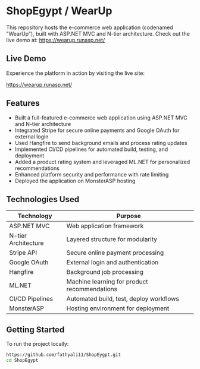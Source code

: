 # ShopEgypt / WearUp

This repository hosts the e-commerce web application (codenamed "WearUp"), built with ASP.NET MVC and N-tier architecture. Check out the live demo at: https://wearup.runasp.net/

## Live Demo

Experience the platform in action by visiting the live site:

https://wearup.runasp.net/

## Features

- Built a full-featured e-commerce web application using ASP.NET MVC and N-tier architecture
- Integrated Stripe for secure online payments and Google OAuth for external login
- Used Hangfire to send background emails and process rating updates
- Implemented CI/CD pipelines for automated build, testing, and deployment
- Added a product rating system and leveraged ML.NET for personalized recommendations
- Enhanced platform security and performance with rate limiting
- Deployed the application on MonsterASP hosting

## Technologies Used

| Technology          | Purpose                                       |
|---------------------|-----------------------------------------------|
| ASP.NET MVC         | Web application framework                     |
| N-tier Architecture | Layered structure for modularity              |
| Stripe API          | Secure online payment processing              |
| Google OAuth        | External login and authentication             |
| Hangfire            | Background job processing                     |
| ML.NET              | Machine learning for product recommendations  |
| CI/CD Pipelines     | Automated build, test, deploy workflows       |
| MonsterASP          | Hosting environment for deployment            |

## Getting Started

To run the project locally:

```bash
https://github.com/fathyali11/ShopEygpt.git
cd ShopEgypt
